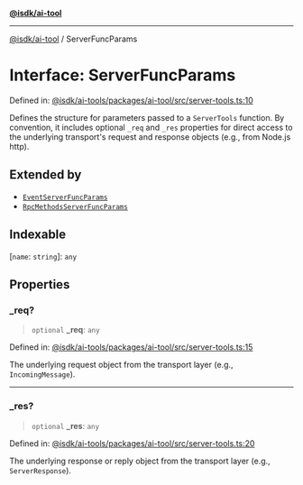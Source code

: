 [**@isdk/ai-tool**](../README.md)

***

[@isdk/ai-tool](../globals.md) / ServerFuncParams

# Interface: ServerFuncParams

Defined in: [@isdk/ai-tools/packages/ai-tool/src/server-tools.ts:10](https://github.com/isdk/ai-tool.js/blob/fb1809b53cc75a30928176c26910792b6b8a96e1/src/server-tools.ts#L10)

Defines the structure for parameters passed to a `ServerTools` function.
By convention, it includes optional `_req` and `_res` properties for direct
access to the underlying transport's request and response objects (e.g., from Node.js http).

## Extended by

- [`EventServerFuncParams`](EventServerFuncParams.md)
- [`RpcMethodsServerFuncParams`](RpcMethodsServerFuncParams.md)

## Indexable

\[`name`: `string`\]: `any`

## Properties

### \_req?

> `optional` **\_req**: `any`

Defined in: [@isdk/ai-tools/packages/ai-tool/src/server-tools.ts:15](https://github.com/isdk/ai-tool.js/blob/fb1809b53cc75a30928176c26910792b6b8a96e1/src/server-tools.ts#L15)

The underlying request object from the transport layer (e.g., `IncomingMessage`).

***

### \_res?

> `optional` **\_res**: `any`

Defined in: [@isdk/ai-tools/packages/ai-tool/src/server-tools.ts:20](https://github.com/isdk/ai-tool.js/blob/fb1809b53cc75a30928176c26910792b6b8a96e1/src/server-tools.ts#L20)

The underlying response or reply object from the transport layer (e.g., `ServerResponse`).
